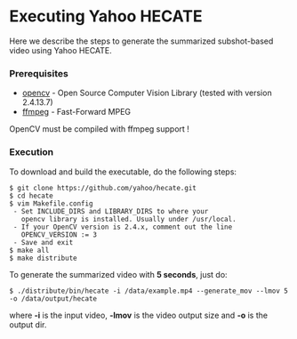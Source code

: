 # Executing Yahoo HECATE

Here we describe the steps to generate the summarized subshot-based video using Yahoo HECATE.

### Prerequisites ###

* [opencv](https://github.com/opencv/opencv) - Open Source Computer Vision Library (tested with version 2.4.13.7)
* [ffmpeg](https://github.com/FFmpeg/FFmpeg) - Fast-Forward MPEG

OpenCV must be compiled with ffmpeg support !

### Execution ###

To download and build the executable, do the following steps:

```
$ git clone https://github.com/yahoo/hecate.git
$ cd hecate
$ vim Makefile.config
 - Set INCLUDE_DIRS and LIBRARY_DIRS to where your 
   opencv library is installed. Usually under /usr/local.
 - If your OpenCV version is 2.4.x, comment out the line 
   OPENCV_VERSION := 3
 - Save and exit
$ make all
$ make distribute
```

To generate the summarized video with **5 seconds**, just do:

```
$ ./distribute/bin/hecate -i /data/example.mp4 --generate_mov --lmov 5 -o /data/output/hecate
```

where **-i** is the input video, **-lmov** is the video output size and  **-o** is the output dir.